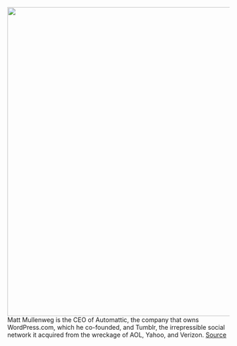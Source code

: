 <img src='https://cdn.vox-cdn.com/thumbor/H9fIcFqWs7PJEpWL-mE-CEpvL3c=/0x0:2050x1367/1200x675/filters:focal(861x520:1189x848)/cdn.vox-cdn.com/uploads/chorus_image/image/70625032/VRG_ILLO_Decoder_Matt_Mullenweg_s.0.jpg' width='700px' /><br/>
Matt Mullenweg is the CEO of Automattic, the company that owns WordPress.com, which he co-founded, and Tumblr, the irrepressible social network it acquired from the wreckage of AOL, Yahoo, and Verizon.
<a href='https://www.theverge.com/2022/3/15/22977857/wordpress-tumblr-simplenote-internet-automattic-matt-mullenweg-interview'> Source <a/>